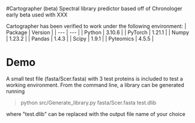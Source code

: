 #Cartographer (beta)
Spectral library predictor based off of Chronologer
early beta used with XXX

Cartographer has been verified to work under the following environment:
| Package | Version |
| --- | --- |
| Python | 3.10.6 |
| PyTorch | 1.21.1 |
| Numpy | 1.23.2 |
| Pandas | 1.4.3 |
| Scipy | 1.9.1 |
| Pyteomics | 4.5.5 |


# Demo

A small test file (fasta/Scer.fasta) with 3 test proteins is included to test a working environment. From the command line, a library can be generated running

> python src/Generate_library.py fasta/Scer.fasta test.dlib

where "test.dlib" can be replaced with the output file name of your choice
